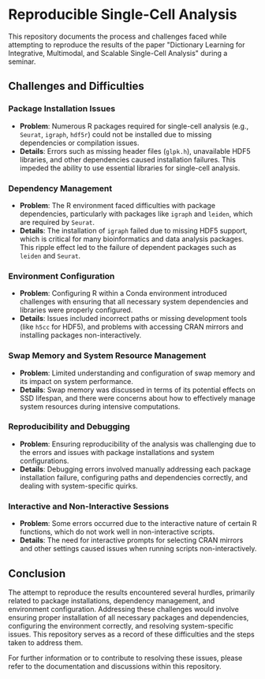# Reproducible Single-Cell Analysis

This repository documents the process and challenges faced while attempting to reproduce the results of the paper "Dictionary Learning for Integrative, Multimodal, and Scalable Single-Cell Analysis" during a seminar.

## Challenges and Difficulties

### Package Installation Issues
- **Problem**: Numerous R packages required for single-cell analysis (e.g., `Seurat`, `igraph`, `hdf5r`) could not be installed due to missing dependencies or compilation issues.
- **Details**: Errors such as missing header files (`glpk.h`), unavailable HDF5 libraries, and other dependencies caused installation failures. This impeded the ability to use essential libraries for single-cell analysis.

### Dependency Management
- **Problem**: The R environment faced difficulties with package dependencies, particularly with packages like `igraph` and `leiden`, which are required by `Seurat`.
- **Details**: The installation of `igraph` failed due to missing HDF5 support, which is critical for many bioinformatics and data analysis packages. This ripple effect led to the failure of dependent packages such as `leiden` and `Seurat`.

### Environment Configuration
- **Problem**: Configuring R within a Conda environment introduced challenges with ensuring that all necessary system dependencies and libraries were properly configured.
- **Details**: Issues included incorrect paths or missing development tools (like `h5cc` for HDF5), and problems with accessing CRAN mirrors and installing packages non-interactively.

### Swap Memory and System Resource Management
- **Problem**: Limited understanding and configuration of swap memory and its impact on system performance.
- **Details**: Swap memory was discussed in terms of its potential effects on SSD lifespan, and there were concerns about how to effectively manage system resources during intensive computations.

### Reproducibility and Debugging
- **Problem**: Ensuring reproducibility of the analysis was challenging due to the errors and issues with package installations and system configurations.
- **Details**: Debugging errors involved manually addressing each package installation failure, configuring paths and dependencies correctly, and dealing with system-specific quirks.

### Interactive and Non-Interactive Sessions
- **Problem**: Some errors occurred due to the interactive nature of certain R functions, which do not work well in non-interactive scripts.
- **Details**: The need for interactive prompts for selecting CRAN mirrors and other settings caused issues when running scripts non-interactively.

## Conclusion

The attempt to reproduce the results encountered several hurdles, primarily related to package installations, dependency management, and environment configuration. Addressing these challenges would involve ensuring proper installation of all necessary packages and dependencies, configuring the environment correctly, and resolving system-specific issues. This repository serves as a record of these difficulties and the steps taken to address them.

For further information or to contribute to resolving these issues, please refer to the documentation and discussions within this repository.
